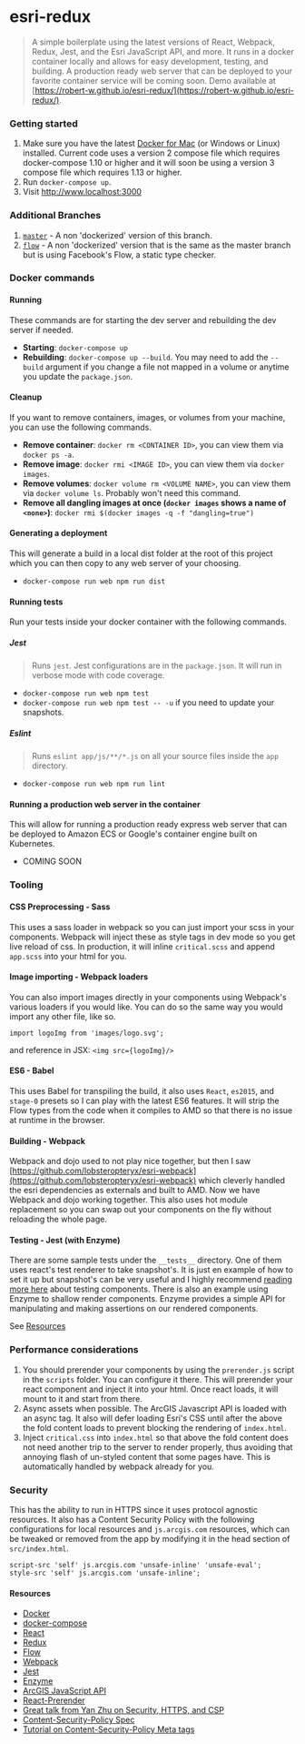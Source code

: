 # esri-redux
> A simple boilerplate using the latest versions of React, Webpack, Redux, Jest, and the Esri JavaScript API, and more. It runs in a docker container locally and allows for easy development, testing, and building. A production ready web server that can be deployed to your favorite container service will be coming soon. Demo available at [https://robert-w.github.io/esri-redux/](https://robert-w.github.io/esri-redux/).

### Getting started
1. Make sure you have the latest [Docker for Mac](https://www.docker.com/products/docker#/mac) (or Windows or Linux) installed. Current code uses a version 2 compose file which requires docker-compose 1.10 or higher and it will soon be using a version 3 compose file which requires 1.13 or higher.
2. Run `docker-compose up`.
3. Visit http://www.localhost:3000

### Additional Branches
1. [`master`](https://github.com/Robert-W/esri-redux/tree/master) - A non 'dockerized' version of this branch.
2. [`flow`](https://github.com/Robert-W/esri-redux/tree/flow) - A non 'dockerized' version that is the same as the master branch but is using Facebook's Flow, a static type checker.

### Docker commands

#### Running
These commands are for starting the dev server and rebuilding the dev server if needed.

- **Starting**: `docker-compose up`
- **Rebuilding**: `docker-compose up --build`. You may need to add the `--build` argument if you change a file not mapped in a volume or anytime you update the `package.json`.

#### Cleanup
If you want to remove containers, images, or volumes from your machine, you can use the following commands.

- **Remove container**: `docker rm <CONTAINER ID>`, you can view them via `docker ps -a`.
- **Remove image**: `docker rmi <IMAGE ID>`, you can view them via `docker images`.
- **Remove volumes**: `docker volume rm <VOLUME NAME>`, you can view them via `docker volume ls`. Probably won't need this command.
- **Remove all dangling images at once (`docker images` shows a name of `<none>`)**: `docker rmi $(docker images -q -f "dangling=true")`

#### Generating a deployment
This will generate a build in a local dist folder at the root of this project which you can then copy to any web server of your choosing.

- `docker-compose run web npm run dist`

#### Running tests
Run your tests inside your docker container with the following commands.

##### Jest
> Runs `jest`. Jest configurations are in the `package.json`. It will run in verbose mode with code coverage.

- `docker-compose run web npm test`
- `docker-compose run web npm test -- -u` if you need to update your snapshots.

##### Eslint
> Runs `eslint app/js/**/*.js` on all your source files inside the `app` directory.

- `docker-compose run web npm run lint`

#### Running a production web server in the container
This will allow for running a production ready express web server that can be deployed to Amazon ECS or Google's container engine built on Kubernetes.

- COMING SOON

### Tooling

#### CSS Preprocessing - Sass
This uses a sass loader in webpack so you can just import your scss in your components. Webpack will inject these as style tags in dev mode so you get live reload of css. In production, it will inline `critical.scss` and append `app.scss` into your html for you.

#### Image importing - Webpack loaders
You can also import images directly in your components using Webpack's various loaders if you would like. You can do so the same way you would import any other file, like so.

`import logoImg from 'images/logo.svg';`

and reference in JSX: `<img src={logoImg}/>`

#### ES6 - Babel
This uses Babel for transpiling the build, it also uses `React`, `es2015`, and `stage-0` presets so I can play with the latest ES6 features.  It will strip the Flow types from the code when it compiles to AMD so that there is no issue at runtime in the browser.

#### Building - Webpack
Webpack and dojo used to not play nice together, but then I saw [https://github.com/lobsteropteryx/esri-webpack](https://github.com/lobsteropteryx/esri-webpack) which cleverly handled the esri dependencies as externals and built to AMD.  Now we have Webpack and dojo working together.  This also uses hot module replacement so you can swap out your components on the fly without reloading the whole page.

#### Testing - Jest (with Enzyme)
There are some sample tests under the `__tests__` directory. One of them uses react's test renderer to take snapshot's. It is just en example of how to set it up but snapshot's can be very useful and I highly recommend [reading more here](https://facebook.github.io/jest/docs/tutorial-react.html#content) about testing components. There is also an example using Enzyme to shallow render components. Enzyme provides a simple API for manipulating and making assertions on our rendered components.

See [Resources](#resources)


### Performance considerations
1. You should prerender your components by using the `prerender.js` script in the `scripts` folder. You can configure it there. This will prerender your react component and inject it into your html. Once react loads, it will mount to it and start from there.
2. Async assets when possible. The ArcGIS Javascript API is loaded with an async tag. It also will defer loading Esri's CSS until after the above the fold content loads to prevent blocking the rendering of `index.html`.
3. Inject `critical.css` into `index.html` so that above the fold content does not need another trip to the server to render properly, thus avoiding that annoying flash of un-styled content that some pages have. This is automatically handled by webpack already for you.

### Security
This has the ability to run in HTTPS since it uses protocol agnostic resources. It also has a Content Security Policy with the following configurations for local resources and `js.arcgis.com` resources, which can be tweaked or removed from the app by modifying it in the head section of `src/index.html`.

```
script-src 'self' js.arcgis.com 'unsafe-inline' 'unsafe-eval';
style-src 'self' js.arcgis.com 'unsafe-inline';
```

<!-- ### HTTP/2 & HTTPS
There are currently multiple options for HTTPS but only one for an HTTP/2 setup. The easiest way to run https is to run `npm run secure`.  It will load a browser sync server using https but will show as unsecure unless you have signed certs for localhost. The other option is to use [Caddy](https://caddyserver.com/).  It is really easy to install and configure.  This will run an HTTP/2 and HTTPS-enabled server for you once you generate some local self-signed certs.  Here is how to set that up.

1. [Download Caddy](https://caddyserver.com/docs/getting-started), you can also install with `brew install caddy` if you have homebrew installed. You will need atleast version `0.9`.
2. Run `sudo caddy` to start the caddy server, it is configured in the `Caddyfile`. Caddy is configured to use self-signed certs for local development, browsers will flag self-signed certs as untrusted but they are ok for local development.
3. [**Optional**] -Another option for self-signed certs is to set them up yourself. You can run the command `openssl req -new -newkey rsa:2048 -sha256 -days 365 -nodes -x509 -keyout cert.key -out cert.crt`, this will prompt you for a few questions and then generate the certs for you, this does require `openssl` to be installed and then you need to configure tls in the Caddfile like so: `tls cert.crt cert.key`. This is the same as step 2 except that you will not need to allow access each time you restart caddy.

Now your running HTTP/2 with automatic HTTPS enabled!! This does not do hot module replacement or live reload or anything like that, however, after you generate a build with `npm run dist`, you can run Caddy and test your app out on HTTP/2 and HTTPS. -->

#### Resources
* [Docker](https://docs.docker.com/)
* [docker-compose](https://docs.docker.com/compose/overview/)
* [React](https://facebook.github.io/react/)
* [Redux](http://redux.js.org/)
* [Flow](http://flowtype.org/)
* [Webpack](https://webpack.github.io/)
* [Jest](https://facebook.github.io/jest/)
* [Enzyme](http://airbnb.io/enzyme/)
* [ArcGIS JavaScript API](https://js.arcgis.com)
* [React-Prerender](https://github.com/Robert-W/react-prerender)
* [Great talk from Yan Zhu on Security, HTTPS, and CSP](https://www.youtube.com/watch?v=CDdYu2CJ-SU)
* [Content-Security-Policy Spec](https://www.w3.org/TR/CSP/)
* [Tutorial on Content-Security-Policy Meta tags](http://www.html5rocks.com/en/tutorials/security/content-security-policy/)
